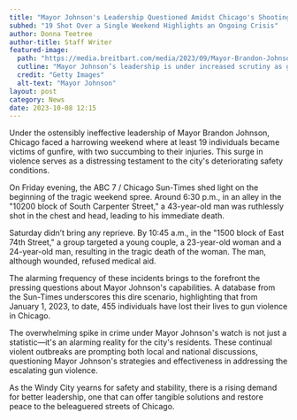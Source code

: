 ```yaml
---
title: "Mayor Johnson's Leadership Questioned Amidst Chicago's Shooting Epidemic"
subhed: "19 Shot Over a Single Weekend Highlights an Ongoing Crisis"
author: Donna Teetree
author-title: Staff Writer
featured-image: 
  path: "https://media.breitbart.com/media/2023/09/Mayor-Brandon-Johnson-profile-getty-640x480.jpg"
  cutline: "Mayor Johnson’s leadership is under increased scrutiny as gun violence rages in his city."
  credit: "Getty Images"
  alt-text: "Mayor Johnson"
layout: post
category: News
date: 2023-10-08 12:15
---
```


Under the ostensibly ineffective leadership of Mayor Brandon Johnson, Chicago faced a harrowing weekend where at least 19 individuals became victims of gunfire, with two succumbing to their injuries. This surge in violence serves as a distressing testament to the city's deteriorating safety conditions.

On Friday evening, the ABC 7 / Chicago Sun-Times shed light on the beginning of the tragic weekend spree. Around 6:30 p.m., in an alley in the "10200 block of South Carpenter Street," a 43-year-old man was ruthlessly shot in the chest and head, leading to his immediate death.

Saturday didn’t bring any reprieve. By 10:45 a.m., in the "1500 block of East 74th Street," a group targeted a young couple, a 23-year-old woman and a 24-year-old man, resulting in the tragic death of the woman. The man, although wounded, refused medical aid.

The alarming frequency of these incidents brings to the forefront the pressing questions about Mayor Johnson's capabilities. A database from the Sun-Times underscores this dire scenario, highlighting that from January 1, 2023, to date, 455 individuals have lost their lives to gun violence in Chicago.

The overwhelming spike in crime under Mayor Johnson's watch is not just a statistic—it's an alarming reality for the city's residents. These continual violent outbreaks are prompting both local and national discussions, questioning Mayor Johnson's strategies and effectiveness in addressing the escalating gun violence.

As the Windy City yearns for safety and stability, there is a rising demand for better leadership, one that can offer tangible solutions and restore peace to the beleaguered streets of Chicago.
